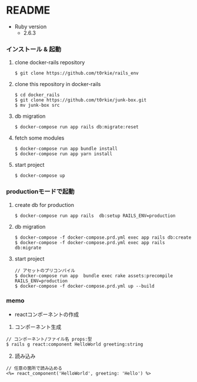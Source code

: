 # README

* Ruby version
    - 2.6.3
### インストール & 起動
1. clone docker-rails repository
    ````
    $ git clone https://github.com/t0rkie/rails_env
    ````
2. clone this repository in docker-rails
    ```
    $ cd docker_rails
    $ git clone https://github.com/t0rkie/junk-box.git
    $ mv junk-box src
    ```

3. db migration
    ```
    $ docker-compose run app rails db:migrate:reset
    ```

3. fetch some modules
    ```
    $ docker-compose run app bundle install
    $ docker-compose run app yarn install
    ```

4. start project
    ```
    $ docker-compose up
    ```

### productionモードで起動
1. create db for production
    ```
    $ docker-compose run app rails  db:setup RAILS_ENV=production
    ```
2. db migration
    ```
    $ docker-compose -f docker-compose.prd.yml exec app rails db:create
    $ docker-compose -f docker-compose.prd.yml exec app rails db:migrate
    ```
3. start project
    ```
    // アセットのプリコンパイル
    $ docker-compose run app  bundle exec rake assets:precompile RAILS_ENV=production 
    $ docker-compose -f docker-compose.prd.yml up --build
    ```


### memo

* reactコンポーネントの作成
1. コンポーネント生成
```
// コンポーネント/ファイル名 props:型
$ rails g react:component HelloWorld greeting:string
```
2. 読み込み
```
// 任意の箇所で読み込める
<%= react_component('HelloWorld', greeting: 'Hello') %>
```